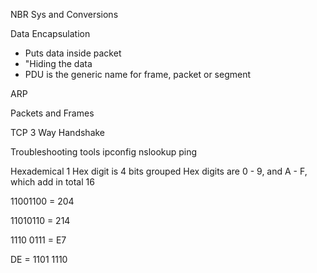 NBR Sys and Conversions 

Data Encapsulation
- Puts data inside packet 
- "Hiding the data
- PDU is the generic name for frame, packet or segment

ARP 

Packets and Frames

TCP 3 Way Handshake 

Troubleshooting tools 
	ipconfig 
	nslookup 
	ping 

Hexademical 
1 Hex digit is 4 bits grouped 
Hex digits are 0 - 9, and A - F, which add in total 16 

11001100 = 204 
 
11010110 = 214 

1110 0111 = E7 

DE = 1101 1110
